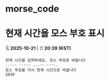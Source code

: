 # morse_code
# 현재 시간을 모스 부호 표시
<!-- MORSE_TIME_START -->
🗓️ **2025-10-21** | ⏰ **20:39 (KST)**

```
현재 시간을 입력하세요. 모스 부호로 바꿉니다
..--- ----- ...-- ----.
모스 부호를 다시 현재 시간으로 바꿉니다
2039
```
<!-- MORSE_TIME_END -->
